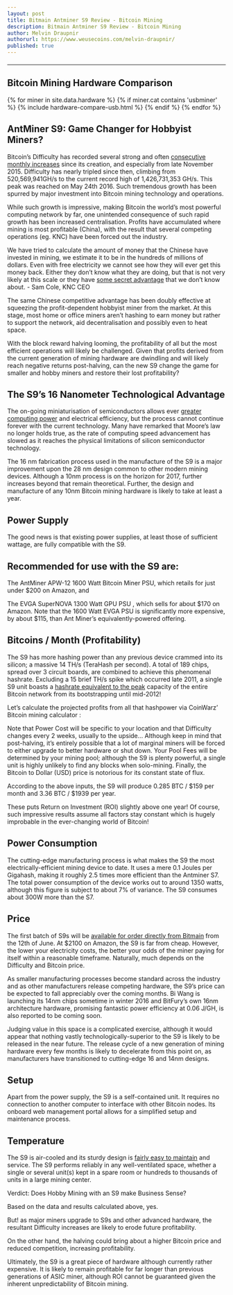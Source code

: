 ```yaml
---
layout: post
title: Bitmain Antminer S9 Review - Bitcoin Mining
description: Bitmain Antminer S9 Review - Bitcoin Mining
author: Melvin Draupnir
authorurl: https://www.weusecoins.com/melvin-draupnir/
published: true
---
```


<hr id="hwc" style="width: 100%; margin: 20px 0; color: #eee;" />

<h2>Bitcoin Mining Hardware Comparison</h2>

<div class="hardware-comparison">
{% for miner in site.data.hardware %}
{% if miner.cat contains 'usbminer' %}
{% include hardware-compare-usb.html %}
{% endif %}
{% endfor %}
</div>

<p><h2>AntMiner S9: Game Changer for Hobbyist Miners?</h2></p>

<p>Bitcoin’s Difficulty has recorded several strong and often <a href="/bitcoin-mining-for-beginners-how-to-mine-bitcoins/">consecutive monthly increases</a> since its creation, and especially from late November 2015. Difficulty has nearly tripled since then, climbing from 520,569,941GH/s to the current record high of 1,426,731,353 GH/s. This peak was reached on May 24th 2016. Such tremendous growth has been spurred by major investment into Bitcoin mining technology and operations.</p>

<p>While such growth is impressive, making Bitcoin the world’s most powerful computing network by far, one unintended consequence of such rapid growth has been increased centralisation. Profits have accumulated where mining is most profitable (China), with the result that several competing operations (eg. KNC) have been forced out the industry.</p>

<p>We have tried to calculate the amount of money that the Chinese have invested in mining, we estimate it to be in the hundreds of millions of dollars. Even with free electricity we cannot see how they will ever get this money back. Either they don’t know what they are doing, but that is not very likely at this scale or they have <a href="/what-is-hashcash/">some secret advantage</a> that we don’t know about. - Sam Cole, KNC CEO</p>

<p>The same Chinese competitive advantage has been doubly effective at squeezing the profit-dependent hobbyist miner from the market. At this stage, most home or office miners aren’t hashing to earn money but rather to support the network, aid decentralisation and possibly even to heat space.</p>

<p>With the block reward halving looming, the profitability of all but the most efficient operations will likely be challenged. Given that profits derived from the current generation of mining hardware are dwindling and will likely reach negative returns post-halving, can the new S9 change the game for smaller and hobby miners and restore their lost profitability?</p>

<h2>The S9’s 16 Nanometer Technological Advantage</h2>

<p>The on-going miniaturisation of semiconductors allows ever <a href="/what-is-proof-of-work/">greater computing power</a> and electrical efficiency, but the process cannot continue forever with the current technology. Many have remarked that Moore’s law no longer holds true, as the rate of computing speed advancement has slowed as it reaches the physical limitations of silicon semiconductor technology.</p>

<p>The 16 nm fabrication process used in the manufacture of the S9 is a major improvement upon the 28 nm design common to other modern mining devices. Although a 10nm process is on the horizon for 2017, further increases beyond that remain theoretical. Further, the design and manufacture of any 10nm Bitcoin mining hardware is likely to take at least a year.</p>

<h2>Power Supply</h2>

<p>The good news is that existing power supplies, at least those of sufficient wattage, are fully compatible with the S9.</p>

<h2>Recommended for use with the S9 are:</h2>

<p>The AntMiner APW-12 1600 Watt Bitcoin Miner PSU, which retails for just under $200 on Amazon, and</p>

<p>The EVGA SuperNOVA 1300 Watt GPU PSU , which sells for about $170 on Amazon. Note that the 1600 Watt EVGA PSU is significantly more expensive, by about $115, than Ant Miner’s equivalently-powered offering.</p>

<h2>Bitcoins / Month (Profitability)</h2>

<p>The S9 has more hashing power than any previous device crammed into its silicon; a massive 14 TH/s (TeraHash per second). A total of 189 chips, spread over 3 circuit boards, are combined to achieve this phenomenal hashrate. Excluding a 15 brief TH/s spike which occurred late 2011, a single S9 unit boasts a <a href="/bitcoin-mining-pools-give-everyone-a-chance-to-be-involved-12/">hashrate equivalent to the peak</a> capacity of the entire Bitcoin network from its bootstrapping until mid-2012!</p>

<p>Let’s calculate the projected profits from all that hashpower via CoinWarz’ Bitcoin mining calculator :</p>

<p>Note that Power Cost will be specific to your location and that Difficulty changes every 2 weeks, usually to the upside… Although keep in mind that post-halving, it’s entirely possible that a lot of marginal miners will be forced to either upgrade to better hardware or shut down. Your Pool Fees will be determined by your mining pool; although the S9 is plenty powerful, a single unit is highly unlikely to find any blocks when solo-mining. Finally, the Bitcoin to Dollar (USD) price is notorious for its constant state of flux.</p>

<p>According to the above inputs, the S9 will produce 0.285 BTC / $159 per month and 3.36 BTC / $1939 per year.</p>

<p>These puts Return on Investment (ROI) slightly above one year! Of course, such impressive results assume all factors stay constant which is hugely improbable in the ever-changing world of Bitcoin!</p>

<h2>Power Consumption</h2>

<p>The cutting-edge manufacturing process is what makes the S9 the most electrically-efficient mining device to date. It uses a mere 0.1 Joules per Gigahash, making it roughly 2.5 times more efficient than the Antminer S7. The total power consumption of the device works out to around 1350 watts, although this figure is subject to about 7% of variance. The S9 consumes about 300W more than the S7.</p>

<h2>Price</h2>

<p>The first batch of S9s will be <a href="/bitcoins-may-be-virtual-but-theyre-very-very-real-6/">available for order directly from Bitmain</a> from the 12th of June. At $2100 on Amazon, the S9 is far from cheap. However, the lower your electricity costs, the better your odds of the miner paying for itself within a reasonable timeframe. Naturally, much depends on the Difficulty and Bitcoin price.</p>

<p>As smaller manufacturing processes become standard across the industry and as other manufacturers release competing hardware, the S9’s price can be expected to fall appreciably over the coming months. Bi Wang is launching its 14nm chips sometime in winter 2016 and BitFury’s own 16nm architecture hardware, promising fantastic power efficiency at 0.06 J/GH, is also reported to be coming soon.</p>

<p>Judging value in this space is a complicated exercise, although it would appear that nothing vastly technologically-superior to the S9 is likely to be released in the near future. The release cycle of a new generation of mining hardware every few months is likely to decelerate from this point on, as manufacturers have transitioned to cutting-edge 16 and 14nm designs.</p>

<h2>Setup</h2>

<p>Apart from the power supply, the S9 is a self-contained unit. It requires no connection to another computer to interface with other Bitcoin nodes. Its onboard web management portal allows for a simplified setup and maintenance process.</p>

<h2>Temperature</h2>

<p>The S9 is air-cooled and its sturdy design is <a href="/some-fast-facts-about-bitcoin-mining-14/">fairly easy to maintain</a> and service. The S9 performs reliably in any well-ventilated space, whether a single or several unit(s) kept in a spare room or hundreds to thousands of units in a large mining center.</p>

<p>Verdict: Does Hobby Mining with an S9 make Business Sense?</p>

<p>Based on the data and results calculated above, yes.</p>

<p>But! as major miners upgrade to S9s and other advanced hardware, the resultant Difficulty increases are likely to erode future profitability.</p>

<p>On the other hand, the halving could bring about a higher Bitcoin price and reduced competition, increasing profitability.</p>

<p>Ultimately, the S9 is a great piece of hardware although currently rather expensive. It is likely to remain profitable for far longer than previous generations of ASIC miner, although ROI cannot be guaranteed given the inherent unpredictability of Bitcoin mining.</p>

